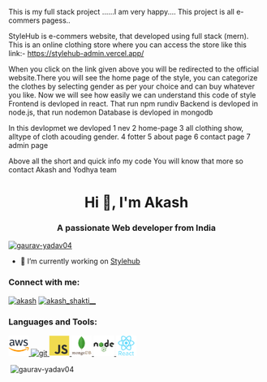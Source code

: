 This is my full stack project ......I am very happy....
This project is all e-commers pagess..

StyleHub is e-commers website, that developed using full stack (mern).
This is an online clothing store where you can access the store like this
link:- https://stylehub-admin.vercel.app/

When you click on the link given above you will be redirected to the official website.There you will see the home page of the style, you can categorize the clothes by selecting gender as per your choice and can buy whatever you like.
Now we will see how easily we can understand this code of style
Frontend is devloped in react. That run  npm rundiv
Backend is devloped in node.js, that run nodemon
Database is devloped in mongodb

In this devlopmet we devloped
1 nev
2 home-page
3 all clothing show, alltype of cloth acouding gender.
4 fotter
5 about page
6 contact page
7 admin page 

Above all the short and quick info my code 
You will know that more so contact Akash and Yodhya team

<h1 align="center">Hi 👋, I'm Akash</h1>
<h3 align="center">A passionate Web developer from India</h3>

<p align="left"> <a href="https://github.com/ryo-ma/github-profile-trophy"><img src="https://github-profile-trophy.vercel.app/?username=gaurav-yadav04" alt="gaurav-yadav04" /></a> </p>

- 🔭 I’m currently working on [Stylehub](https://stylehub-frontend-sigma.vercel.app/)

<h3 align="left">Connect with me:</h3>
<p align="left">
<a href="https://fb.com/akash" target="blank"><img align="center" src="https://raw.githubusercontent.com/rahuldkjain/github-profile-readme-generator/master/src/images/icons/Social/facebook.svg" alt="akash" height="30" width="40" /></a>
<a href="https://instagram.com/akash_shakti__" target="blank"><img align="center" src="https://raw.githubusercontent.com/rahuldkjain/github-profile-readme-generator/master/src/images/icons/Social/instagram.svg" alt="akash_shakti__" height="30" width="40" /></a>
</p>

<h3 align="left">Languages and Tools:</h3>
<p align="left"> <a href="https://aws.amazon.com" target="_blank" rel="noreferrer"> <img src="https://raw.githubusercontent.com/devicons/devicon/master/icons/amazonwebservices/amazonwebservices-original-wordmark.svg" alt="aws" width="40" height="40"/> </a> <a href="https://git-scm.com/" target="_blank" rel="noreferrer"> <img src="https://www.vectorlogo.zone/logos/git-scm/git-scm-icon.svg" alt="git" width="40" height="40"/> </a> <a href="https://developer.mozilla.org/en-US/docs/Web/JavaScript" target="_blank" rel="noreferrer"> <img src="https://raw.githubusercontent.com/devicons/devicon/master/icons/javascript/javascript-original.svg" alt="javascript" width="40" height="40"/> </a> <a href="https://www.mongodb.com/" target="_blank" rel="noreferrer"> <img src="https://raw.githubusercontent.com/devicons/devicon/master/icons/mongodb/mongodb-original-wordmark.svg" alt="mongodb" width="40" height="40"/> </a> <a href="https://nodejs.org" target="_blank" rel="noreferrer"> <img src="https://raw.githubusercontent.com/devicons/devicon/master/icons/nodejs/nodejs-original-wordmark.svg" alt="nodejs" width="40" height="40"/> </a> <a href="https://reactjs.org/" target="_blank" rel="noreferrer"> <img src="https://raw.githubusercontent.com/devicons/devicon/master/icons/react/react-original-wordmark.svg" alt="react" width="40" height="40"/> </a> </p>

<p>&nbsp;<img align="center" src="https://github-readme-stats.vercel.app/api?username=gaurav-yadav04&show_icons=true&locale=en" alt="gaurav-yadav04" /></p>

